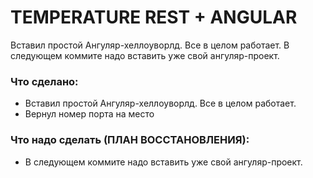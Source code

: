 # TEMPERATURE REST + ANGULAR

Вставил простой Ангуляр-хеллоуворлд. Все в целом работает. В следующем коммите надо вставить уже свой ангуляр-проект.
 
 
### Что сделано:

* Вставил простой Ангуляр-хеллоуворлд. Все в целом работает. 
* Вернул номер порта на место



### Что надо сделать (ПЛАН ВОССТАНОВЛЕНИЯ):

* В следующем коммите надо вставить уже свой ангуляр-проект.
